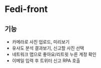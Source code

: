 # Fedi-front

## 기능
- 카메라로 사진 업로드, 미리보기
- 유사도 분석 결과보기, 신고할 사진 선택
- 네트워크 맵으로 좋아요/리트윗 누른 계정 확인
- 이메일 입력 후 트위터 신고 RPA 호출
